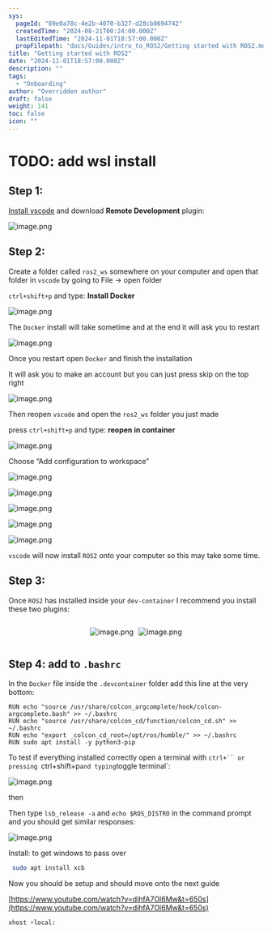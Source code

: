 ```yaml
---
sys:
  pageId: "89e0a78c-4e2b-4070-b327-d28cb0694742"
  createdTime: "2024-08-21T00:24:00.000Z"
  lastEditedTime: "2024-11-01T18:57:00.000Z"
  propFilepath: "docs/Guides/intro_to_ROS2/Getting started with ROS2.md"
title: "Getting started with ROS2"
date: "2024-11-01T18:57:00.000Z"
description: ""
tags:
  - "Onboarding"
author: "Overridden author"
draft: false
weight: 141
toc: false
icon: ""
---
```


# TODO: add wsl install

## Step 1:

[Install vscode](https://code.visualstudio.com/download) and download **Remote Development** plugin:

![image.png](https://prod-files-secure.s3.us-west-2.amazonaws.com/d518164a-d88e-44d1-a4ee-3adb3bd8bce0/efb52993-1881-4a40-b95e-6f020334f022/image.png?X-Amz-Algorithm=AWS4-HMAC-SHA256&X-Amz-Content-Sha256=UNSIGNED-PAYLOAD&X-Amz-Credential=ASIAZI2LB4663NU26UO7%2F20250430%2Fus-west-2%2Fs3%2Faws4_request&X-Amz-Date=20250430T061239Z&X-Amz-Expires=3600&X-Amz-Security-Token=IQoJb3JpZ2luX2VjEAYaCXVzLXdlc3QtMiJHMEUCIQDzWv95fY7fMDq4Mdx5BxkYiaM1DCgXVJuIIuqDCa5GJAIgaWU05gw1GHUVr3HLKXFVVF3Cod7xM3QM1rz1L%2BiMp0wqiAQIn%2F%2F%2F%2F%2F%2F%2F%2F%2F%2F%2FARAAGgw2Mzc0MjMxODM4MDUiDJCXhfwdbTwcfWd8oCrcAwQNT6ZXjQMFPHbWuGe1LL28FRfj0Z2%2BP1FMe96gkyJZzX1K0%2F3gLD0ri4AUXJEu6ORQOYXOkJe%2BCgqpr4luWXSQUDHjhun24mPc1pJEyTIr87RP2irWEB8omb9fbVBr3uPcm73at2wXMRIlify%2FEnHg1Sd1C6n1HNwJrwpqdOsWGTAYmiEbSi2Ve2ZlQRVSc4pbYtmTVdfZEL1pmOby5NWDvyMsd2KIWX5iErNYrcSJjvHLApvnXVpabCRbi8lebxLKQbyWZobahE0Ry9Oar2vNUoVXmJe3e4lydsC%2FkBs4rOVw3iKnBmvnDi4PhwurdeR4RCWEqnx2CIk60bzit8okDhDERuuxzVALxLQmRFbBvI%2FpTIwmqjEosEhu7L6dWLBlwbf6KqRkVvN%2FPcDjwKHpuuNoplbeWmWgFukSVVTMWMEiB4U12o7F%2BlLHSVNfcfxahK2HtWaomawX6DZXrm8Pg0s7z0QTcKBNepjnsdwilaq7TYzqq%2B54Epp5fM0KocIQaPCGXM%2F406%2F1gWoFawMPtabyaKB1ptt2ugXiP%2BJxAxzgIr6bSqTsYdThdFqEYHfDGYtlRU%2BXkZ7gZg5FaD16py4fdzg0R3r%2F8h8hn00hdYrTb7oBtTRliUS3MMj5xsAGOqUBg1OvFKPR%2BNqZjQyk%2FL%2FgKo85rxN3%2Br8w4aUdJzoIg%2FI8nUB5t18mAaBPgx95KIeLKNtbUfiky7g2YkT9vypc6P7yF1AtxiqcVR%2Fqp%2FIe4OC%2FBzUGbxUVn17sHpXYkgqadDxZLwTjYuVIdHkMZO9QJ%2Bsr9yejwK0BvVquwmrSwwls5r4HAPyv5esbb5fbALibh%2FmiaRkqhJBfNSv9VLE1grYVS8et&X-Amz-Signature=0a36b2949280a4f1b62ddda2c9ce8694cbba650c95a6b16974af762cb405232b&X-Amz-SignedHeaders=host&x-id=GetObject)

## Step 2:

Create a folder called `ros2_ws` somewhere on your computer and open that folder in `vscode` by going to File → open folder 

`ctrl+shift+p` and type: **Install Docker**

![image.png](https://prod-files-secure.s3.us-west-2.amazonaws.com/d518164a-d88e-44d1-a4ee-3adb3bd8bce0/2269dc0e-1cd5-47ff-bceb-c04ad9b2eab0/image.png?X-Amz-Algorithm=AWS4-HMAC-SHA256&X-Amz-Content-Sha256=UNSIGNED-PAYLOAD&X-Amz-Credential=ASIAZI2LB4663NU26UO7%2F20250430%2Fus-west-2%2Fs3%2Faws4_request&X-Amz-Date=20250430T061239Z&X-Amz-Expires=3600&X-Amz-Security-Token=IQoJb3JpZ2luX2VjEAYaCXVzLXdlc3QtMiJHMEUCIQDzWv95fY7fMDq4Mdx5BxkYiaM1DCgXVJuIIuqDCa5GJAIgaWU05gw1GHUVr3HLKXFVVF3Cod7xM3QM1rz1L%2BiMp0wqiAQIn%2F%2F%2F%2F%2F%2F%2F%2F%2F%2F%2FARAAGgw2Mzc0MjMxODM4MDUiDJCXhfwdbTwcfWd8oCrcAwQNT6ZXjQMFPHbWuGe1LL28FRfj0Z2%2BP1FMe96gkyJZzX1K0%2F3gLD0ri4AUXJEu6ORQOYXOkJe%2BCgqpr4luWXSQUDHjhun24mPc1pJEyTIr87RP2irWEB8omb9fbVBr3uPcm73at2wXMRIlify%2FEnHg1Sd1C6n1HNwJrwpqdOsWGTAYmiEbSi2Ve2ZlQRVSc4pbYtmTVdfZEL1pmOby5NWDvyMsd2KIWX5iErNYrcSJjvHLApvnXVpabCRbi8lebxLKQbyWZobahE0Ry9Oar2vNUoVXmJe3e4lydsC%2FkBs4rOVw3iKnBmvnDi4PhwurdeR4RCWEqnx2CIk60bzit8okDhDERuuxzVALxLQmRFbBvI%2FpTIwmqjEosEhu7L6dWLBlwbf6KqRkVvN%2FPcDjwKHpuuNoplbeWmWgFukSVVTMWMEiB4U12o7F%2BlLHSVNfcfxahK2HtWaomawX6DZXrm8Pg0s7z0QTcKBNepjnsdwilaq7TYzqq%2B54Epp5fM0KocIQaPCGXM%2F406%2F1gWoFawMPtabyaKB1ptt2ugXiP%2BJxAxzgIr6bSqTsYdThdFqEYHfDGYtlRU%2BXkZ7gZg5FaD16py4fdzg0R3r%2F8h8hn00hdYrTb7oBtTRliUS3MMj5xsAGOqUBg1OvFKPR%2BNqZjQyk%2FL%2FgKo85rxN3%2Br8w4aUdJzoIg%2FI8nUB5t18mAaBPgx95KIeLKNtbUfiky7g2YkT9vypc6P7yF1AtxiqcVR%2Fqp%2FIe4OC%2FBzUGbxUVn17sHpXYkgqadDxZLwTjYuVIdHkMZO9QJ%2Bsr9yejwK0BvVquwmrSwwls5r4HAPyv5esbb5fbALibh%2FmiaRkqhJBfNSv9VLE1grYVS8et&X-Amz-Signature=230dc17d99c0a7655b719c53f29aeb0d65cf5d1b271f916324dc038fff8e6da2&X-Amz-SignedHeaders=host&x-id=GetObject)

The `Docker` install will take sometime and at the end it will ask you to restart

![image.png](https://prod-files-secure.s3.us-west-2.amazonaws.com/d518164a-d88e-44d1-a4ee-3adb3bd8bce0/ed233f78-be33-4b1f-b89c-9c346c0e961e/image.png?X-Amz-Algorithm=AWS4-HMAC-SHA256&X-Amz-Content-Sha256=UNSIGNED-PAYLOAD&X-Amz-Credential=ASIAZI2LB4663NU26UO7%2F20250430%2Fus-west-2%2Fs3%2Faws4_request&X-Amz-Date=20250430T061239Z&X-Amz-Expires=3600&X-Amz-Security-Token=IQoJb3JpZ2luX2VjEAYaCXVzLXdlc3QtMiJHMEUCIQDzWv95fY7fMDq4Mdx5BxkYiaM1DCgXVJuIIuqDCa5GJAIgaWU05gw1GHUVr3HLKXFVVF3Cod7xM3QM1rz1L%2BiMp0wqiAQIn%2F%2F%2F%2F%2F%2F%2F%2F%2F%2F%2FARAAGgw2Mzc0MjMxODM4MDUiDJCXhfwdbTwcfWd8oCrcAwQNT6ZXjQMFPHbWuGe1LL28FRfj0Z2%2BP1FMe96gkyJZzX1K0%2F3gLD0ri4AUXJEu6ORQOYXOkJe%2BCgqpr4luWXSQUDHjhun24mPc1pJEyTIr87RP2irWEB8omb9fbVBr3uPcm73at2wXMRIlify%2FEnHg1Sd1C6n1HNwJrwpqdOsWGTAYmiEbSi2Ve2ZlQRVSc4pbYtmTVdfZEL1pmOby5NWDvyMsd2KIWX5iErNYrcSJjvHLApvnXVpabCRbi8lebxLKQbyWZobahE0Ry9Oar2vNUoVXmJe3e4lydsC%2FkBs4rOVw3iKnBmvnDi4PhwurdeR4RCWEqnx2CIk60bzit8okDhDERuuxzVALxLQmRFbBvI%2FpTIwmqjEosEhu7L6dWLBlwbf6KqRkVvN%2FPcDjwKHpuuNoplbeWmWgFukSVVTMWMEiB4U12o7F%2BlLHSVNfcfxahK2HtWaomawX6DZXrm8Pg0s7z0QTcKBNepjnsdwilaq7TYzqq%2B54Epp5fM0KocIQaPCGXM%2F406%2F1gWoFawMPtabyaKB1ptt2ugXiP%2BJxAxzgIr6bSqTsYdThdFqEYHfDGYtlRU%2BXkZ7gZg5FaD16py4fdzg0R3r%2F8h8hn00hdYrTb7oBtTRliUS3MMj5xsAGOqUBg1OvFKPR%2BNqZjQyk%2FL%2FgKo85rxN3%2Br8w4aUdJzoIg%2FI8nUB5t18mAaBPgx95KIeLKNtbUfiky7g2YkT9vypc6P7yF1AtxiqcVR%2Fqp%2FIe4OC%2FBzUGbxUVn17sHpXYkgqadDxZLwTjYuVIdHkMZO9QJ%2Bsr9yejwK0BvVquwmrSwwls5r4HAPyv5esbb5fbALibh%2FmiaRkqhJBfNSv9VLE1grYVS8et&X-Amz-Signature=21d521a2c15ef824815eaf99d83389badf32a39508a90f9bfeb71de819dea12d&X-Amz-SignedHeaders=host&x-id=GetObject)

Once you restart open `Docker` and finish the installation

It will ask you to make an account but you can just press skip on the top right

![image.png](https://prod-files-secure.s3.us-west-2.amazonaws.com/d518164a-d88e-44d1-a4ee-3adb3bd8bce0/21010ad9-1659-4fd9-9f59-9932a09b2a3d/image.png?X-Amz-Algorithm=AWS4-HMAC-SHA256&X-Amz-Content-Sha256=UNSIGNED-PAYLOAD&X-Amz-Credential=ASIAZI2LB4663NU26UO7%2F20250430%2Fus-west-2%2Fs3%2Faws4_request&X-Amz-Date=20250430T061239Z&X-Amz-Expires=3600&X-Amz-Security-Token=IQoJb3JpZ2luX2VjEAYaCXVzLXdlc3QtMiJHMEUCIQDzWv95fY7fMDq4Mdx5BxkYiaM1DCgXVJuIIuqDCa5GJAIgaWU05gw1GHUVr3HLKXFVVF3Cod7xM3QM1rz1L%2BiMp0wqiAQIn%2F%2F%2F%2F%2F%2F%2F%2F%2F%2F%2FARAAGgw2Mzc0MjMxODM4MDUiDJCXhfwdbTwcfWd8oCrcAwQNT6ZXjQMFPHbWuGe1LL28FRfj0Z2%2BP1FMe96gkyJZzX1K0%2F3gLD0ri4AUXJEu6ORQOYXOkJe%2BCgqpr4luWXSQUDHjhun24mPc1pJEyTIr87RP2irWEB8omb9fbVBr3uPcm73at2wXMRIlify%2FEnHg1Sd1C6n1HNwJrwpqdOsWGTAYmiEbSi2Ve2ZlQRVSc4pbYtmTVdfZEL1pmOby5NWDvyMsd2KIWX5iErNYrcSJjvHLApvnXVpabCRbi8lebxLKQbyWZobahE0Ry9Oar2vNUoVXmJe3e4lydsC%2FkBs4rOVw3iKnBmvnDi4PhwurdeR4RCWEqnx2CIk60bzit8okDhDERuuxzVALxLQmRFbBvI%2FpTIwmqjEosEhu7L6dWLBlwbf6KqRkVvN%2FPcDjwKHpuuNoplbeWmWgFukSVVTMWMEiB4U12o7F%2BlLHSVNfcfxahK2HtWaomawX6DZXrm8Pg0s7z0QTcKBNepjnsdwilaq7TYzqq%2B54Epp5fM0KocIQaPCGXM%2F406%2F1gWoFawMPtabyaKB1ptt2ugXiP%2BJxAxzgIr6bSqTsYdThdFqEYHfDGYtlRU%2BXkZ7gZg5FaD16py4fdzg0R3r%2F8h8hn00hdYrTb7oBtTRliUS3MMj5xsAGOqUBg1OvFKPR%2BNqZjQyk%2FL%2FgKo85rxN3%2Br8w4aUdJzoIg%2FI8nUB5t18mAaBPgx95KIeLKNtbUfiky7g2YkT9vypc6P7yF1AtxiqcVR%2Fqp%2FIe4OC%2FBzUGbxUVn17sHpXYkgqadDxZLwTjYuVIdHkMZO9QJ%2Bsr9yejwK0BvVquwmrSwwls5r4HAPyv5esbb5fbALibh%2FmiaRkqhJBfNSv9VLE1grYVS8et&X-Amz-Signature=662f9a184821cf8560aa1163a6a72900ac5ae32c19c1c3c6ae33aa72c5fd7111&X-Amz-SignedHeaders=host&x-id=GetObject)

Then reopen `vscode` and open the `ros2_ws` folder you just made

press `ctrl+shift+p` and type: **reopen in container**

![image.png](https://prod-files-secure.s3.us-west-2.amazonaws.com/d518164a-d88e-44d1-a4ee-3adb3bd8bce0/4e93b8c2-41ad-488c-8095-c74205196118/image.png?X-Amz-Algorithm=AWS4-HMAC-SHA256&X-Amz-Content-Sha256=UNSIGNED-PAYLOAD&X-Amz-Credential=ASIAZI2LB4663NU26UO7%2F20250430%2Fus-west-2%2Fs3%2Faws4_request&X-Amz-Date=20250430T061239Z&X-Amz-Expires=3600&X-Amz-Security-Token=IQoJb3JpZ2luX2VjEAYaCXVzLXdlc3QtMiJHMEUCIQDzWv95fY7fMDq4Mdx5BxkYiaM1DCgXVJuIIuqDCa5GJAIgaWU05gw1GHUVr3HLKXFVVF3Cod7xM3QM1rz1L%2BiMp0wqiAQIn%2F%2F%2F%2F%2F%2F%2F%2F%2F%2F%2FARAAGgw2Mzc0MjMxODM4MDUiDJCXhfwdbTwcfWd8oCrcAwQNT6ZXjQMFPHbWuGe1LL28FRfj0Z2%2BP1FMe96gkyJZzX1K0%2F3gLD0ri4AUXJEu6ORQOYXOkJe%2BCgqpr4luWXSQUDHjhun24mPc1pJEyTIr87RP2irWEB8omb9fbVBr3uPcm73at2wXMRIlify%2FEnHg1Sd1C6n1HNwJrwpqdOsWGTAYmiEbSi2Ve2ZlQRVSc4pbYtmTVdfZEL1pmOby5NWDvyMsd2KIWX5iErNYrcSJjvHLApvnXVpabCRbi8lebxLKQbyWZobahE0Ry9Oar2vNUoVXmJe3e4lydsC%2FkBs4rOVw3iKnBmvnDi4PhwurdeR4RCWEqnx2CIk60bzit8okDhDERuuxzVALxLQmRFbBvI%2FpTIwmqjEosEhu7L6dWLBlwbf6KqRkVvN%2FPcDjwKHpuuNoplbeWmWgFukSVVTMWMEiB4U12o7F%2BlLHSVNfcfxahK2HtWaomawX6DZXrm8Pg0s7z0QTcKBNepjnsdwilaq7TYzqq%2B54Epp5fM0KocIQaPCGXM%2F406%2F1gWoFawMPtabyaKB1ptt2ugXiP%2BJxAxzgIr6bSqTsYdThdFqEYHfDGYtlRU%2BXkZ7gZg5FaD16py4fdzg0R3r%2F8h8hn00hdYrTb7oBtTRliUS3MMj5xsAGOqUBg1OvFKPR%2BNqZjQyk%2FL%2FgKo85rxN3%2Br8w4aUdJzoIg%2FI8nUB5t18mAaBPgx95KIeLKNtbUfiky7g2YkT9vypc6P7yF1AtxiqcVR%2Fqp%2FIe4OC%2FBzUGbxUVn17sHpXYkgqadDxZLwTjYuVIdHkMZO9QJ%2Bsr9yejwK0BvVquwmrSwwls5r4HAPyv5esbb5fbALibh%2FmiaRkqhJBfNSv9VLE1grYVS8et&X-Amz-Signature=726f037f0c320e41c446dd2b35eba70280660d46aca04dc25c04414cf06ff0aa&X-Amz-SignedHeaders=host&x-id=GetObject)

Choose “Add configuration to workspace”

![image.png](https://prod-files-secure.s3.us-west-2.amazonaws.com/d518164a-d88e-44d1-a4ee-3adb3bd8bce0/9560b282-5060-4989-ba37-97e7b2c22476/image.png?X-Amz-Algorithm=AWS4-HMAC-SHA256&X-Amz-Content-Sha256=UNSIGNED-PAYLOAD&X-Amz-Credential=ASIAZI2LB4663NU26UO7%2F20250430%2Fus-west-2%2Fs3%2Faws4_request&X-Amz-Date=20250430T061239Z&X-Amz-Expires=3600&X-Amz-Security-Token=IQoJb3JpZ2luX2VjEAYaCXVzLXdlc3QtMiJHMEUCIQDzWv95fY7fMDq4Mdx5BxkYiaM1DCgXVJuIIuqDCa5GJAIgaWU05gw1GHUVr3HLKXFVVF3Cod7xM3QM1rz1L%2BiMp0wqiAQIn%2F%2F%2F%2F%2F%2F%2F%2F%2F%2F%2FARAAGgw2Mzc0MjMxODM4MDUiDJCXhfwdbTwcfWd8oCrcAwQNT6ZXjQMFPHbWuGe1LL28FRfj0Z2%2BP1FMe96gkyJZzX1K0%2F3gLD0ri4AUXJEu6ORQOYXOkJe%2BCgqpr4luWXSQUDHjhun24mPc1pJEyTIr87RP2irWEB8omb9fbVBr3uPcm73at2wXMRIlify%2FEnHg1Sd1C6n1HNwJrwpqdOsWGTAYmiEbSi2Ve2ZlQRVSc4pbYtmTVdfZEL1pmOby5NWDvyMsd2KIWX5iErNYrcSJjvHLApvnXVpabCRbi8lebxLKQbyWZobahE0Ry9Oar2vNUoVXmJe3e4lydsC%2FkBs4rOVw3iKnBmvnDi4PhwurdeR4RCWEqnx2CIk60bzit8okDhDERuuxzVALxLQmRFbBvI%2FpTIwmqjEosEhu7L6dWLBlwbf6KqRkVvN%2FPcDjwKHpuuNoplbeWmWgFukSVVTMWMEiB4U12o7F%2BlLHSVNfcfxahK2HtWaomawX6DZXrm8Pg0s7z0QTcKBNepjnsdwilaq7TYzqq%2B54Epp5fM0KocIQaPCGXM%2F406%2F1gWoFawMPtabyaKB1ptt2ugXiP%2BJxAxzgIr6bSqTsYdThdFqEYHfDGYtlRU%2BXkZ7gZg5FaD16py4fdzg0R3r%2F8h8hn00hdYrTb7oBtTRliUS3MMj5xsAGOqUBg1OvFKPR%2BNqZjQyk%2FL%2FgKo85rxN3%2Br8w4aUdJzoIg%2FI8nUB5t18mAaBPgx95KIeLKNtbUfiky7g2YkT9vypc6P7yF1AtxiqcVR%2Fqp%2FIe4OC%2FBzUGbxUVn17sHpXYkgqadDxZLwTjYuVIdHkMZO9QJ%2Bsr9yejwK0BvVquwmrSwwls5r4HAPyv5esbb5fbALibh%2FmiaRkqhJBfNSv9VLE1grYVS8et&X-Amz-Signature=4b2870ceca0533ffefb16e60c19a18a2f6d2899b9f9122d765211f219f7d0084&X-Amz-SignedHeaders=host&x-id=GetObject)

![image.png](https://prod-files-secure.s3.us-west-2.amazonaws.com/d518164a-d88e-44d1-a4ee-3adb3bd8bce0/2ee63f81-886b-48e8-a553-dc6e5eac99e4/image.png?X-Amz-Algorithm=AWS4-HMAC-SHA256&X-Amz-Content-Sha256=UNSIGNED-PAYLOAD&X-Amz-Credential=ASIAZI2LB4663NU26UO7%2F20250430%2Fus-west-2%2Fs3%2Faws4_request&X-Amz-Date=20250430T061239Z&X-Amz-Expires=3600&X-Amz-Security-Token=IQoJb3JpZ2luX2VjEAYaCXVzLXdlc3QtMiJHMEUCIQDzWv95fY7fMDq4Mdx5BxkYiaM1DCgXVJuIIuqDCa5GJAIgaWU05gw1GHUVr3HLKXFVVF3Cod7xM3QM1rz1L%2BiMp0wqiAQIn%2F%2F%2F%2F%2F%2F%2F%2F%2F%2F%2FARAAGgw2Mzc0MjMxODM4MDUiDJCXhfwdbTwcfWd8oCrcAwQNT6ZXjQMFPHbWuGe1LL28FRfj0Z2%2BP1FMe96gkyJZzX1K0%2F3gLD0ri4AUXJEu6ORQOYXOkJe%2BCgqpr4luWXSQUDHjhun24mPc1pJEyTIr87RP2irWEB8omb9fbVBr3uPcm73at2wXMRIlify%2FEnHg1Sd1C6n1HNwJrwpqdOsWGTAYmiEbSi2Ve2ZlQRVSc4pbYtmTVdfZEL1pmOby5NWDvyMsd2KIWX5iErNYrcSJjvHLApvnXVpabCRbi8lebxLKQbyWZobahE0Ry9Oar2vNUoVXmJe3e4lydsC%2FkBs4rOVw3iKnBmvnDi4PhwurdeR4RCWEqnx2CIk60bzit8okDhDERuuxzVALxLQmRFbBvI%2FpTIwmqjEosEhu7L6dWLBlwbf6KqRkVvN%2FPcDjwKHpuuNoplbeWmWgFukSVVTMWMEiB4U12o7F%2BlLHSVNfcfxahK2HtWaomawX6DZXrm8Pg0s7z0QTcKBNepjnsdwilaq7TYzqq%2B54Epp5fM0KocIQaPCGXM%2F406%2F1gWoFawMPtabyaKB1ptt2ugXiP%2BJxAxzgIr6bSqTsYdThdFqEYHfDGYtlRU%2BXkZ7gZg5FaD16py4fdzg0R3r%2F8h8hn00hdYrTb7oBtTRliUS3MMj5xsAGOqUBg1OvFKPR%2BNqZjQyk%2FL%2FgKo85rxN3%2Br8w4aUdJzoIg%2FI8nUB5t18mAaBPgx95KIeLKNtbUfiky7g2YkT9vypc6P7yF1AtxiqcVR%2Fqp%2FIe4OC%2FBzUGbxUVn17sHpXYkgqadDxZLwTjYuVIdHkMZO9QJ%2Bsr9yejwK0BvVquwmrSwwls5r4HAPyv5esbb5fbALibh%2FmiaRkqhJBfNSv9VLE1grYVS8et&X-Amz-Signature=fde7c577aba98fa52381945cfd5498389242ec8fcafa2633faaebdad6ee0ccb1&X-Amz-SignedHeaders=host&x-id=GetObject)

![image.png](https://prod-files-secure.s3.us-west-2.amazonaws.com/d518164a-d88e-44d1-a4ee-3adb3bd8bce0/ae1580b2-b048-407e-aed9-b584224a7a04/image.png?X-Amz-Algorithm=AWS4-HMAC-SHA256&X-Amz-Content-Sha256=UNSIGNED-PAYLOAD&X-Amz-Credential=ASIAZI2LB4663NU26UO7%2F20250430%2Fus-west-2%2Fs3%2Faws4_request&X-Amz-Date=20250430T061239Z&X-Amz-Expires=3600&X-Amz-Security-Token=IQoJb3JpZ2luX2VjEAYaCXVzLXdlc3QtMiJHMEUCIQDzWv95fY7fMDq4Mdx5BxkYiaM1DCgXVJuIIuqDCa5GJAIgaWU05gw1GHUVr3HLKXFVVF3Cod7xM3QM1rz1L%2BiMp0wqiAQIn%2F%2F%2F%2F%2F%2F%2F%2F%2F%2F%2FARAAGgw2Mzc0MjMxODM4MDUiDJCXhfwdbTwcfWd8oCrcAwQNT6ZXjQMFPHbWuGe1LL28FRfj0Z2%2BP1FMe96gkyJZzX1K0%2F3gLD0ri4AUXJEu6ORQOYXOkJe%2BCgqpr4luWXSQUDHjhun24mPc1pJEyTIr87RP2irWEB8omb9fbVBr3uPcm73at2wXMRIlify%2FEnHg1Sd1C6n1HNwJrwpqdOsWGTAYmiEbSi2Ve2ZlQRVSc4pbYtmTVdfZEL1pmOby5NWDvyMsd2KIWX5iErNYrcSJjvHLApvnXVpabCRbi8lebxLKQbyWZobahE0Ry9Oar2vNUoVXmJe3e4lydsC%2FkBs4rOVw3iKnBmvnDi4PhwurdeR4RCWEqnx2CIk60bzit8okDhDERuuxzVALxLQmRFbBvI%2FpTIwmqjEosEhu7L6dWLBlwbf6KqRkVvN%2FPcDjwKHpuuNoplbeWmWgFukSVVTMWMEiB4U12o7F%2BlLHSVNfcfxahK2HtWaomawX6DZXrm8Pg0s7z0QTcKBNepjnsdwilaq7TYzqq%2B54Epp5fM0KocIQaPCGXM%2F406%2F1gWoFawMPtabyaKB1ptt2ugXiP%2BJxAxzgIr6bSqTsYdThdFqEYHfDGYtlRU%2BXkZ7gZg5FaD16py4fdzg0R3r%2F8h8hn00hdYrTb7oBtTRliUS3MMj5xsAGOqUBg1OvFKPR%2BNqZjQyk%2FL%2FgKo85rxN3%2Br8w4aUdJzoIg%2FI8nUB5t18mAaBPgx95KIeLKNtbUfiky7g2YkT9vypc6P7yF1AtxiqcVR%2Fqp%2FIe4OC%2FBzUGbxUVn17sHpXYkgqadDxZLwTjYuVIdHkMZO9QJ%2Bsr9yejwK0BvVquwmrSwwls5r4HAPyv5esbb5fbALibh%2FmiaRkqhJBfNSv9VLE1grYVS8et&X-Amz-Signature=566e383118c51c8f81c9d527b4f770af13cbbf634d2fad7e1fa133a14001e920&X-Amz-SignedHeaders=host&x-id=GetObject)

![image.png](https://prod-files-secure.s3.us-west-2.amazonaws.com/d518164a-d88e-44d1-a4ee-3adb3bd8bce0/53255b28-f75e-430f-b9e3-c0ac8577e42b/image.png?X-Amz-Algorithm=AWS4-HMAC-SHA256&X-Amz-Content-Sha256=UNSIGNED-PAYLOAD&X-Amz-Credential=ASIAZI2LB4663NU26UO7%2F20250430%2Fus-west-2%2Fs3%2Faws4_request&X-Amz-Date=20250430T061239Z&X-Amz-Expires=3600&X-Amz-Security-Token=IQoJb3JpZ2luX2VjEAYaCXVzLXdlc3QtMiJHMEUCIQDzWv95fY7fMDq4Mdx5BxkYiaM1DCgXVJuIIuqDCa5GJAIgaWU05gw1GHUVr3HLKXFVVF3Cod7xM3QM1rz1L%2BiMp0wqiAQIn%2F%2F%2F%2F%2F%2F%2F%2F%2F%2F%2FARAAGgw2Mzc0MjMxODM4MDUiDJCXhfwdbTwcfWd8oCrcAwQNT6ZXjQMFPHbWuGe1LL28FRfj0Z2%2BP1FMe96gkyJZzX1K0%2F3gLD0ri4AUXJEu6ORQOYXOkJe%2BCgqpr4luWXSQUDHjhun24mPc1pJEyTIr87RP2irWEB8omb9fbVBr3uPcm73at2wXMRIlify%2FEnHg1Sd1C6n1HNwJrwpqdOsWGTAYmiEbSi2Ve2ZlQRVSc4pbYtmTVdfZEL1pmOby5NWDvyMsd2KIWX5iErNYrcSJjvHLApvnXVpabCRbi8lebxLKQbyWZobahE0Ry9Oar2vNUoVXmJe3e4lydsC%2FkBs4rOVw3iKnBmvnDi4PhwurdeR4RCWEqnx2CIk60bzit8okDhDERuuxzVALxLQmRFbBvI%2FpTIwmqjEosEhu7L6dWLBlwbf6KqRkVvN%2FPcDjwKHpuuNoplbeWmWgFukSVVTMWMEiB4U12o7F%2BlLHSVNfcfxahK2HtWaomawX6DZXrm8Pg0s7z0QTcKBNepjnsdwilaq7TYzqq%2B54Epp5fM0KocIQaPCGXM%2F406%2F1gWoFawMPtabyaKB1ptt2ugXiP%2BJxAxzgIr6bSqTsYdThdFqEYHfDGYtlRU%2BXkZ7gZg5FaD16py4fdzg0R3r%2F8h8hn00hdYrTb7oBtTRliUS3MMj5xsAGOqUBg1OvFKPR%2BNqZjQyk%2FL%2FgKo85rxN3%2Br8w4aUdJzoIg%2FI8nUB5t18mAaBPgx95KIeLKNtbUfiky7g2YkT9vypc6P7yF1AtxiqcVR%2Fqp%2FIe4OC%2FBzUGbxUVn17sHpXYkgqadDxZLwTjYuVIdHkMZO9QJ%2Bsr9yejwK0BvVquwmrSwwls5r4HAPyv5esbb5fbALibh%2FmiaRkqhJBfNSv9VLE1grYVS8et&X-Amz-Signature=d561ad928b1d218b12cceccbdc8e01da3318d7eb6b6fe3d755a626c9b0468baa&X-Amz-SignedHeaders=host&x-id=GetObject)

![image.png](https://prod-files-secure.s3.us-west-2.amazonaws.com/d518164a-d88e-44d1-a4ee-3adb3bd8bce0/7c562767-5af9-4ffb-97d1-327bcdf4ee00/image.png?X-Amz-Algorithm=AWS4-HMAC-SHA256&X-Amz-Content-Sha256=UNSIGNED-PAYLOAD&X-Amz-Credential=ASIAZI2LB4663NU26UO7%2F20250430%2Fus-west-2%2Fs3%2Faws4_request&X-Amz-Date=20250430T061239Z&X-Amz-Expires=3600&X-Amz-Security-Token=IQoJb3JpZ2luX2VjEAYaCXVzLXdlc3QtMiJHMEUCIQDzWv95fY7fMDq4Mdx5BxkYiaM1DCgXVJuIIuqDCa5GJAIgaWU05gw1GHUVr3HLKXFVVF3Cod7xM3QM1rz1L%2BiMp0wqiAQIn%2F%2F%2F%2F%2F%2F%2F%2F%2F%2F%2FARAAGgw2Mzc0MjMxODM4MDUiDJCXhfwdbTwcfWd8oCrcAwQNT6ZXjQMFPHbWuGe1LL28FRfj0Z2%2BP1FMe96gkyJZzX1K0%2F3gLD0ri4AUXJEu6ORQOYXOkJe%2BCgqpr4luWXSQUDHjhun24mPc1pJEyTIr87RP2irWEB8omb9fbVBr3uPcm73at2wXMRIlify%2FEnHg1Sd1C6n1HNwJrwpqdOsWGTAYmiEbSi2Ve2ZlQRVSc4pbYtmTVdfZEL1pmOby5NWDvyMsd2KIWX5iErNYrcSJjvHLApvnXVpabCRbi8lebxLKQbyWZobahE0Ry9Oar2vNUoVXmJe3e4lydsC%2FkBs4rOVw3iKnBmvnDi4PhwurdeR4RCWEqnx2CIk60bzit8okDhDERuuxzVALxLQmRFbBvI%2FpTIwmqjEosEhu7L6dWLBlwbf6KqRkVvN%2FPcDjwKHpuuNoplbeWmWgFukSVVTMWMEiB4U12o7F%2BlLHSVNfcfxahK2HtWaomawX6DZXrm8Pg0s7z0QTcKBNepjnsdwilaq7TYzqq%2B54Epp5fM0KocIQaPCGXM%2F406%2F1gWoFawMPtabyaKB1ptt2ugXiP%2BJxAxzgIr6bSqTsYdThdFqEYHfDGYtlRU%2BXkZ7gZg5FaD16py4fdzg0R3r%2F8h8hn00hdYrTb7oBtTRliUS3MMj5xsAGOqUBg1OvFKPR%2BNqZjQyk%2FL%2FgKo85rxN3%2Br8w4aUdJzoIg%2FI8nUB5t18mAaBPgx95KIeLKNtbUfiky7g2YkT9vypc6P7yF1AtxiqcVR%2Fqp%2FIe4OC%2FBzUGbxUVn17sHpXYkgqadDxZLwTjYuVIdHkMZO9QJ%2Bsr9yejwK0BvVquwmrSwwls5r4HAPyv5esbb5fbALibh%2FmiaRkqhJBfNSv9VLE1grYVS8et&X-Amz-Signature=7790f1e5ea5e34e2d6f882fa9c289226c0d35e0e91404dba28f444b1666701d6&X-Amz-SignedHeaders=host&x-id=GetObject)

`vscode` will now install `ROS2` onto your computer so this may take some time.

## Step 3:

Once `ROS2` has installed inside your `dev-container` I recommend you install these two plugins:

<div style="display: flex;flex-direction: row; column-gap:10px; max-width: 630px;justify-content: center;">
<div>

![image.png](https://prod-files-secure.s3.us-west-2.amazonaws.com/d518164a-d88e-44d1-a4ee-3adb3bd8bce0/3fc3d550-5a54-4ba1-ba6b-faa01cdb7369/image.png?X-Amz-Algorithm=AWS4-HMAC-SHA256&X-Amz-Content-Sha256=UNSIGNED-PAYLOAD&X-Amz-Credential=ASIAZI2LB466TKFX7GEY%2F20250430%2Fus-west-2%2Fs3%2Faws4_request&X-Amz-Date=20250430T061240Z&X-Amz-Expires=3600&X-Amz-Security-Token=IQoJb3JpZ2luX2VjEAYaCXVzLXdlc3QtMiJHMEUCIQCVrufMQbkCQb7IPUlualIdFsX%2BAhj7xtD%2B4I98%2FYsV8gIgcNYs2nUkNKOjvtFpcEPd2CLtd2PosZ9Y8KhodUYGR%2F8qiAQIn%2F%2F%2F%2F%2F%2F%2F%2F%2F%2F%2FARAAGgw2Mzc0MjMxODM4MDUiDPErrBeZ35VM0lAz%2BircAxStwFHtf8FK19yNhQ4JWPR8pt4wQ3M3S2HnJvyvt9nAvCdudhYan5r7F719uIc4TKvuizD7WzM11DvhDk%2FjUskZEo5%2BEHErvDb7ohgLUQxXEEXJimetUURb28iCMA9kjSTIw1uDyfkcmLzFYXpdtgnfk8xmIMTtlU%2FIbDx3W7aqCS%2FVk4iS2NfYuE%2FYZa1wrDyrVoZs3K%2F1taC5nIFR%2FUn%2F5Y2Fetd%2FMReedfE8sJxhBShn5iolsHsViTRtAUcn0XqQeSmNoxK4eK8Elhbqvjt1QGQMKJnwAnmTCDlDrllUsLZ7qpzXQf9e0jV7Zza3EUDTgXgghQUt4eygIUNSoSqdqhXwik3m%2BBo2O1%2FygPaSy4yWDXI69yhT9xHeDR32cepj%2BViLpXv%2FmKkXbxjlK%2FQGAJYRlmdTwQkpVNMD18pAT%2FIDD1wSjKHilMoPxeMyXSTxgs2xqPyeMzZunILXszpPpVGzMcSoIm2KqoC6W491L6KRIhKUUdKTOZTMj%2BQZ3EdvBxPwURWJlxNW30UIGDx%2Bf8wAvetdG8sP5SbsJnDd%2FVNq44xyIyCic8OO6dxATAvzIxUixQFBak9h1OY2Jc5UlS77QnkLduYI8BNRtFl%2BZnCHjLiEmibewGSoMNP5xsAGOqUBYbRl0m2y37i0oiun1pgxJcKF6llpDGVUEtPiuZz%2F8d7j%2F2TiyoPSG5QlA%2BAuw04hxWg1uYHWQrobZEWL%2BA0M0wrxgFEN55oFmrGO6d4PVuCz4cMO3QQ%2FwuiIUQ%2BL2oBgJswUG6hEZ5tvl4KvkA4609OPz8dGj3JPLg0jgmZRLhEGJYN8i8NlZ37K%2BBcXn%2FUhm1JG%2FSSWZ0D4EBOjGsjJlmXzthAe&X-Amz-Signature=f77b29b751a5fe8e23e02d39dd038675b8ddcb49fc481d9bf14455ed9be82520&X-Amz-SignedHeaders=host&x-id=GetObject)

</div>
<div>

![image.png](https://prod-files-secure.s3.us-west-2.amazonaws.com/d518164a-d88e-44d1-a4ee-3adb3bd8bce0/d994cc66-13c2-4093-a5a3-f84cf4601a82/image.png?X-Amz-Algorithm=AWS4-HMAC-SHA256&X-Amz-Content-Sha256=UNSIGNED-PAYLOAD&X-Amz-Credential=ASIAZI2LB466VWTML42Y%2F20250430%2Fus-west-2%2Fs3%2Faws4_request&X-Amz-Date=20250430T061240Z&X-Amz-Expires=3600&X-Amz-Security-Token=IQoJb3JpZ2luX2VjEAYaCXVzLXdlc3QtMiJIMEYCIQDhOwdaLP8xuWWmyxI%2FLLA7GlZKg8in5UHDXbI%2B%2FKahGQIhAJ8m7e7%2F3i5O8DuF0wzeWqAJ41Imkv7lNIVAlonR2Nc9KogECJ%2F%2F%2F%2F%2F%2F%2F%2F%2F%2F%2FwEQABoMNjM3NDIzMTgzODA1IgwCQQTeE53dqJ02RjAq3AO8ViiG5gbL5cJw2Oz%2FF0d%2Ft8fo0UFjB9Q90dLEtHEMfCJyjfaNdhTIk3BN%2B%2FeoAV%2FdKbvodiOpOvrVyxnunOi2MZlpSiOiumWFNUOFdVHih68KKGWziU4%2Fpm0VVWJnkC%2Bn%2FDLY8EFRaixFdSwAPhPc5Las4QRSjrgsI88W7JHd0Y6NfpLVH0RXEAU4aCERfocOMmhEoVHYh2SDaIzWF9Tg03BTkHiug3kz4nmQw%2BMH53YqOAxtJk8eMM9RyLTQfc9JPxAU%2FNzHjvIPAFhjtZr9G5XBiIG6lyqg%2BHWrRVjWzSO3ddPKyQg%2FOE0oqzGh%2BeL%2BiXBiDk721KC6lUd7OVK3Y29VjPuTOf7w4fD87DVOQqyzGGj8mRqFIqU4k1v4aga2Qutl1uW3d7GDDix5zu49AnCoaM9HsWybpRsRfoPO9CpPD8mOH7b1BrwIxMjwbfl8iQ2JRC1Pbb8GEeqh93OPp0f4BO7PojL%2FjS4unKfSIx69cSdQeZF2nqhdR%2Bx2B9brwCGDXkcyANqNgU3i5%2BQ6xmFZ0Z7%2B6N2yw9Nla6JCaI5Odjp3Zf5rfTRUwZwhrkmTwWCIsYV%2FKwj8s%2F7QMpH2shOaeGJPItf6M1obsg0dKSHADlNMfim3apUJQzCt%2BcbABjqkAStfwV5nBtOoTJa%2FKcBePQa0yVtxRYfyal6Nw1RV2YoDOE3Bw1kPSQKKcbLdkOfqJi77tyR8tjaxle47b1pvS58xJU9cAOt9oyep3LfF1XDm65JGPl4VFR4%2B93Bo6VvTXCXhtVvp4zbyKYqCoolhykvSnOufzoOekA795tJyUgBuEHRubcLSkTb0IhoCm2NqKCNgFMSF2h%2F5XCjnPOYYbySsg%2BcH&X-Amz-Signature=d6228969cfc5f91a066e0c2304935de2ab653bfce7e13e0ed84e9717e5ead23d&X-Amz-SignedHeaders=host&x-id=GetObject)

</div>
</div>

## Step 4: add to `.bashrc`

In the `Docker` file inside the `.devcontainer` folder add this line at the very bottom: 

```docker
RUN echo "source /usr/share/colcon_argcomplete/hook/colcon-argcomplete.bash" >> ~/.bashrc
RUN echo "source /usr/share/colcon_cd/function/colcon_cd.sh" >> ~/.bashrc
RUN echo "export _colcon_cd_root=/opt/ros/humble/" >> ~/.bashrc
RUN sudo apt install -y python3-pip 
```

To test if everything installed correctly open a terminal with `ctrl+`` or pressing `ctrl+shift+p` and typing `toggle terminal`:

![image.png](https://prod-files-secure.s3.us-west-2.amazonaws.com/d518164a-d88e-44d1-a4ee-3adb3bd8bce0/6a4943d8-b04e-4c02-9a58-775f3384d1a5/image.png?X-Amz-Algorithm=AWS4-HMAC-SHA256&X-Amz-Content-Sha256=UNSIGNED-PAYLOAD&X-Amz-Credential=ASIAZI2LB4663NU26UO7%2F20250430%2Fus-west-2%2Fs3%2Faws4_request&X-Amz-Date=20250430T061239Z&X-Amz-Expires=3600&X-Amz-Security-Token=IQoJb3JpZ2luX2VjEAYaCXVzLXdlc3QtMiJHMEUCIQDzWv95fY7fMDq4Mdx5BxkYiaM1DCgXVJuIIuqDCa5GJAIgaWU05gw1GHUVr3HLKXFVVF3Cod7xM3QM1rz1L%2BiMp0wqiAQIn%2F%2F%2F%2F%2F%2F%2F%2F%2F%2F%2FARAAGgw2Mzc0MjMxODM4MDUiDJCXhfwdbTwcfWd8oCrcAwQNT6ZXjQMFPHbWuGe1LL28FRfj0Z2%2BP1FMe96gkyJZzX1K0%2F3gLD0ri4AUXJEu6ORQOYXOkJe%2BCgqpr4luWXSQUDHjhun24mPc1pJEyTIr87RP2irWEB8omb9fbVBr3uPcm73at2wXMRIlify%2FEnHg1Sd1C6n1HNwJrwpqdOsWGTAYmiEbSi2Ve2ZlQRVSc4pbYtmTVdfZEL1pmOby5NWDvyMsd2KIWX5iErNYrcSJjvHLApvnXVpabCRbi8lebxLKQbyWZobahE0Ry9Oar2vNUoVXmJe3e4lydsC%2FkBs4rOVw3iKnBmvnDi4PhwurdeR4RCWEqnx2CIk60bzit8okDhDERuuxzVALxLQmRFbBvI%2FpTIwmqjEosEhu7L6dWLBlwbf6KqRkVvN%2FPcDjwKHpuuNoplbeWmWgFukSVVTMWMEiB4U12o7F%2BlLHSVNfcfxahK2HtWaomawX6DZXrm8Pg0s7z0QTcKBNepjnsdwilaq7TYzqq%2B54Epp5fM0KocIQaPCGXM%2F406%2F1gWoFawMPtabyaKB1ptt2ugXiP%2BJxAxzgIr6bSqTsYdThdFqEYHfDGYtlRU%2BXkZ7gZg5FaD16py4fdzg0R3r%2F8h8hn00hdYrTb7oBtTRliUS3MMj5xsAGOqUBg1OvFKPR%2BNqZjQyk%2FL%2FgKo85rxN3%2Br8w4aUdJzoIg%2FI8nUB5t18mAaBPgx95KIeLKNtbUfiky7g2YkT9vypc6P7yF1AtxiqcVR%2Fqp%2FIe4OC%2FBzUGbxUVn17sHpXYkgqadDxZLwTjYuVIdHkMZO9QJ%2Bsr9yejwK0BvVquwmrSwwls5r4HAPyv5esbb5fbALibh%2FmiaRkqhJBfNSv9VLE1grYVS8et&X-Amz-Signature=dc59a24a15f8283320a5ebcb27f9629ec0e17130a29a8b21fa1ecf3b593b4159&X-Amz-SignedHeaders=host&x-id=GetObject)

then 

Then type `lsb_release -a` and `echo $ROS_DISTRO` in the command prompt and you should get similar responses:

![image.png](https://prod-files-secure.s3.us-west-2.amazonaws.com/d518164a-d88e-44d1-a4ee-3adb3bd8bce0/3e635dec-a805-4e85-8b9e-d000e5b71a4e/image.png?X-Amz-Algorithm=AWS4-HMAC-SHA256&X-Amz-Content-Sha256=UNSIGNED-PAYLOAD&X-Amz-Credential=ASIAZI2LB4663NU26UO7%2F20250430%2Fus-west-2%2Fs3%2Faws4_request&X-Amz-Date=20250430T061239Z&X-Amz-Expires=3600&X-Amz-Security-Token=IQoJb3JpZ2luX2VjEAYaCXVzLXdlc3QtMiJHMEUCIQDzWv95fY7fMDq4Mdx5BxkYiaM1DCgXVJuIIuqDCa5GJAIgaWU05gw1GHUVr3HLKXFVVF3Cod7xM3QM1rz1L%2BiMp0wqiAQIn%2F%2F%2F%2F%2F%2F%2F%2F%2F%2F%2FARAAGgw2Mzc0MjMxODM4MDUiDJCXhfwdbTwcfWd8oCrcAwQNT6ZXjQMFPHbWuGe1LL28FRfj0Z2%2BP1FMe96gkyJZzX1K0%2F3gLD0ri4AUXJEu6ORQOYXOkJe%2BCgqpr4luWXSQUDHjhun24mPc1pJEyTIr87RP2irWEB8omb9fbVBr3uPcm73at2wXMRIlify%2FEnHg1Sd1C6n1HNwJrwpqdOsWGTAYmiEbSi2Ve2ZlQRVSc4pbYtmTVdfZEL1pmOby5NWDvyMsd2KIWX5iErNYrcSJjvHLApvnXVpabCRbi8lebxLKQbyWZobahE0Ry9Oar2vNUoVXmJe3e4lydsC%2FkBs4rOVw3iKnBmvnDi4PhwurdeR4RCWEqnx2CIk60bzit8okDhDERuuxzVALxLQmRFbBvI%2FpTIwmqjEosEhu7L6dWLBlwbf6KqRkVvN%2FPcDjwKHpuuNoplbeWmWgFukSVVTMWMEiB4U12o7F%2BlLHSVNfcfxahK2HtWaomawX6DZXrm8Pg0s7z0QTcKBNepjnsdwilaq7TYzqq%2B54Epp5fM0KocIQaPCGXM%2F406%2F1gWoFawMPtabyaKB1ptt2ugXiP%2BJxAxzgIr6bSqTsYdThdFqEYHfDGYtlRU%2BXkZ7gZg5FaD16py4fdzg0R3r%2F8h8hn00hdYrTb7oBtTRliUS3MMj5xsAGOqUBg1OvFKPR%2BNqZjQyk%2FL%2FgKo85rxN3%2Br8w4aUdJzoIg%2FI8nUB5t18mAaBPgx95KIeLKNtbUfiky7g2YkT9vypc6P7yF1AtxiqcVR%2Fqp%2FIe4OC%2FBzUGbxUVn17sHpXYkgqadDxZLwTjYuVIdHkMZO9QJ%2Bsr9yejwK0BvVquwmrSwwls5r4HAPyv5esbb5fbALibh%2FmiaRkqhJBfNSv9VLE1grYVS8et&X-Amz-Signature=55b265d9555827f9c026dc66dccbad9023b94a901915e49048de73eb3ad17784&X-Amz-SignedHeaders=host&x-id=GetObject)

Install:  to get windows to pass over

```bash
 sudo apt install xcb
```

Now you should be setup and should move onto the next guide 

[https://www.youtube.com/watch?v=dihfA7Ol6Mw&t=650s](https://www.youtube.com/watch?v=dihfA7Ol6Mw&t=650s)

```python
xhost +local:
```
